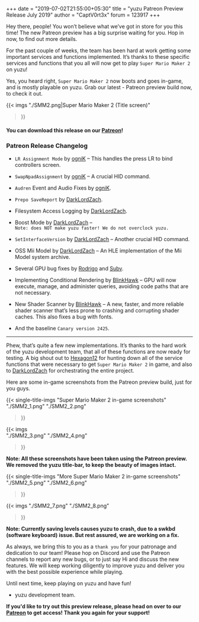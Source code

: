 +++
date = "2019-07-02T21:55:00+05:30"
title = "yuzu Patreon Preview Release July 2019"
author = "CaptV0rt3x"
forum = 123917
+++

Hey there, people! You won’t believe what we’ve got in store for you this time!
The new Patreon preview has a big surprise waiting for you.
Hop in now, to find out more details.
<!--more-->

For the past couple of weeks, the team has been hard at work getting some important services and functions implemented. 
It’s thanks to these specific services and functions that you all will now get to play `Super Mario Maker 2` on yuzu!

Yes, you heard right, `Super Mario Maker 2` now boots and goes in-game, and is mostly playable on yuzu.
Grab our latest - Patreon preview build now, to check it out.

{{< imgs
    "./SMM2.png|Super Mario Maker 2 (Title screen)"
>}}

#### You can download this release on our [Patreon](https://www.patreon.com/yuzuteam)!

### Patreon Release Changelog

- `LR Assignment Mode` by [ogniK](https://www.github.com/ogniK5377) – This handles the press LR to bind controllers screen.
- `SwapNpadAssignment` by [ogniK](https://www.github.com/ogniK5377) – A crucial HID command.
- `Audren` Event and Audio Fixes by [ogniK](https://www.github.com/ogniK5377).

- `Prepo SaveReport` by [DarkLordZach](https://github.com/DarkLordZach).
- Filesystem Access Logging by [DarkLordZach](https://www.github.com/DarkLordZach).
- Boost Mode by [DarkLordZach](https://www.github.com/DarkLordZach) – <br> 
`Note: does NOT make yuzu faster! We do not overclock yuzu.`
- `SetInterfaceVersion` by [DarkLordZach](https://www.github.com/DarkLordZach) – Another crucial HID command.
- OSS Mii Model by [DarkLordZach](https://www.github.com/DarkLordZach) – An HLE implementation of the Mii Model system archive.

- Several GPU bug fixes by [Rodrigo](https://github.com/ReinUsesLisp) and [Subv](https://github.com/Subv).
- Implementing Conditional Rendering by [BlinkHawk](https://github.com/FernandoS27) – GPU will now execute, manage, and administer queries, avoiding code paths that are not necessary.
- New Shader Scanner by [BlinkHawk](https://github.com/FernandoS27) – A new, faster, and more reliable shader scanner that’s less prone to crashing and corrupting shader caches. This also fixes a bug with fonts.
- And the baseline `Canary version 2425`.
***

Phew, that’s quite a few new implementations.
It’s thanks to the hard work of the yuzu development team, that all of these functions are now ready for testing.
A big shout out to [Hexagon12](https://www.github.com/Hexagon12) for hunting down all of the service functions that were necessary to get `Super Mario Maker 2` in game, and also to [DarkLordZach](https://www.github.com/DarkLordZach) for orchestrating the entire project.

Here are some in-game screenshots from the Patreon preview build, just for you guys.

{{< single-title-imgs
    "Super Mario Maker 2 in-game screenshots"
    "./SMM2_1.png"
    "./SMM2_2.png"
>}}

{{< imgs    
    "./SMM2_3.png"
    "./SMM2_4.png"
>}}

**Note: All these screenshots have been taken using the Patreon preview. We removed the yuzu title-bar, to keep the beauty of images intact.**

{{< single-title-imgs
    "More Super Mario Maker 2 in-game screenshots"
    "./SMM2_5.png"
    "./SMM2_6.png"
>}}    

{{< imgs
    "./SMM2_7.png"
    "./SMM2_8.png"
>}}

**Note: Currently saving levels causes yuzu to crash, due to a swkbd (software keyboard) issue. But rest assured, we are working on a fix.**

As always, we bring this to you as a `thank you` for your patronage and dedication to our team!
Please hop on Discord and use the Patreon channels to report any new bugs, or to just say Hi and discuss the new features.
We will keep working diligently to improve yuzu and deliver you with the best possible experience while playing.

Until next time, keep playing on yuzu and have fun! <br>
- yuzu development team.

 
**If you'd like to try out this preview release, please head on over to our [Patreon](https://www.patreon.com/yuzuteam) to get access!
Thank you again for your support!**